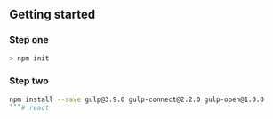 ## Getting started

### Step one

```bash
> npm init
```

### Step two

```bash
npm install --save gulp@3.9.0 gulp-connect@2.2.0 gulp-open@1.0.0
```# react
